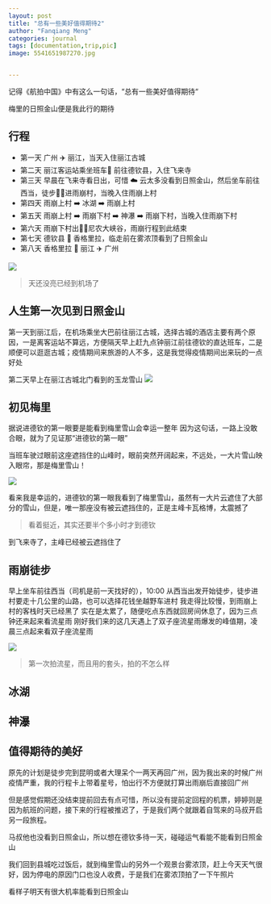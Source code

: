 ```yaml
---
layout: post
title: "总有一些美好值得期待2"
author: "Fanqiang Meng"
categories: journal
tags: [documentation,trip,pic]
image: 5541651987270.jpg


---
```


记得《航拍中国》中有这么一句话，“总有一些美好值得期待“

梅里的日照金山便是我此行的期待

## 行程

- 第一天 广州 ✈️  丽江，当天入住丽江古城
- 第二天 丽江客运站乘坐班车🚌 前往德钦县，入住飞来寺
- 第三天 早晨在飞来寺看日出，可惜 ☁️  云太多没看到日照金山，然后坐车前往西当，徒步🚶‍♂️进雨崩村，当晚入住雨崩上村
- 第四天 雨崩上村 ➡️ 冰湖 ➡️ 雨崩上村
- 第五天 雨崩上村 ➡️  雨崩下村 ➡️  神瀑 ➡️ 雨崩下村，当晚入住雨崩下村
- 第六天 雨崩下村出🚶‍♀️尼农大峡谷，雨崩行程到此结束
- 第七天 德钦县 🚗  香格里拉，临走前在雾浓顶看到了日照金山
- 第八天 香格里拉 🚗  丽江 ✈️  广州


<img src="{{site.url}}/assets/img/2021-12-13/IMG_2561.JPG"/>

> 天还没亮已经到机场了


## 人生第一次见到日照金山
第一天到丽江后，在机场乘坐大巴前往丽江古城，选择古城的酒店主要有两个原因，一是离客运站不算远，方便隔天早上赶九点钟丽江前往德钦的直达班车，二是顺便可以逛逛古城；疫情期间来旅游的人不多，这是我觉得疫情期间出来玩的一点好处

第二天早上在丽江古城北门看到的玉龙雪山
<img src="{{site.url}}/assets/img/2021-12-13/DSC_1292.JPG"/>


## 初见梅里
据说进德钦的第一眼要是能看到梅里雪山会幸运一整年
因为这句话，一路上没敢合眼，就为了见证那“进德钦的第一眼”

当班车驶过眼前这座遮挡住的山峰时，眼前突然开阔起来，不远处，一大片雪山映入眼帘，那是梅里雪山！

<img src="{{site.url}}/assets/img/2021-12-13/1647156223135.JPG"/>

看来我是幸运的，进德钦的第一眼我看到了梅里雪山，虽然有一大片云遮住了大部分的雪山，但是，唯一那座没有被云遮挡住的，正是主峰卡瓦格博，太震撼了
> 看着挺近，其实还要半个多小时才到德钦



到飞来寺了，主峰已经被云遮挡住了

## 雨崩徒步

早上坐车前往西当（司机是前一天找好的），10:00 从西当出发开始徒步，徒步进村要走十几公里的山路，也可以选择花钱坐越野车进村
我走得比较慢，到雨崩上村的客栈时天已经黑了
实在是太累了，随便吃点东西就回房间休息了，因为三点钟还来起来看流星雨
刚好我们来的这几天遇上了双子座流星雨爆发的峰值期，凌晨三点起来看双子座流星雨

<img src="{{site.url}}/assets/img/2021-12-13/IMG_2562.PNG"/>

> 第一次拍流星，而且用的套头，拍的不怎么样

## 冰湖


## 神瀑


## 值得期待的美好
原先的计划是徒步完到昆明或者大理呆个一两天再回广州，因为我出来的时候广州疫情严重，我的行程卡上带着星号，怕出行不方便就打算出雨崩后直接回广州

但是感觉假期还没结束提前回去有点可惜，所以没有提前定回程的机票，婷婷则是因为航班的问题，接下来的行程被推迟了，于是我们两个就跟着自驾来的马叔开启另一段旅程。

马叔他也没看到日照金山，所以想在德钦多待一天，碰碰运气看能不能看到日照金山


我们回到县城吃过饭后，就到梅里雪山的另外一个观景台雾浓顶，赶上今天天气很好，因为停电的原因门口也没人收费，于是我们在雾浓顶拍了一下午照片

看样子明天有很大机率能看到日照金山










